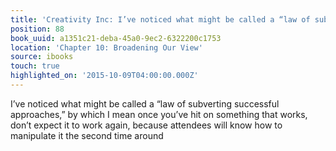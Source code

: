 ```yaml
---
title: 'Creativity Inc: I’ve noticed what might be called a “law of subverting succe…'
position: 88
book_uuid: a1351c21-deba-45a0-9ec2-6322200c1753
location: 'Chapter 10: Broadening Our View'
source: ibooks
touch: true
highlighted_on: '2015-10-09T04:00:00.000Z'
---
```


I’ve noticed what might be called a “law of subverting successful approaches,” by which I mean once you’ve hit on something that works, don’t expect it to work again, because attendees will know how to manipulate it the second time around
